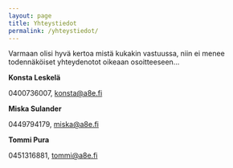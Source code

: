 ```yaml
---
layout: page
title: Yhteystiedot
permalink: /yhteystiedot/
---
```


Varmaan olisi hyvä kertoa mistä kukakin vastuussa, niin ei menee todennäköiset yhteydenotot oikeaan osoitteeseen...

**Konsta Leskelä**

  0400736007, konsta@a8e.fi

**Miska Sulander**

  0449794179, miska@a8e.fi

**Tommi Pura**

  0451316881, tommi@a8e.fi

